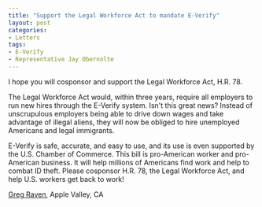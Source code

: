 ```yaml
---
title: "Support the Legal Workforce Act to mandate E-Verify"
layout: post
categories:
- Letters
tags:
- E-Verify
- Representative Jay Obernolte
---
```


I hope you will cosponsor and support the Legal Workforce Act, H.R. 78.

The Legal Workforce Act would, within three years, require all employers to run new hires through the E-Verify system. Isn't this great news? Instead of unscrupulous employers being able to drive down wages and take advantage of illegal aliens, they will now be obliged to hire unemployed Americans and legal immigrants.

E-Verify is safe, accurate, and easy to use, and its use is even supported by the U.S. Chamber of Commerce. This bill is pro-American worker and pro-American business. It will help millions of Americans find work and help to combat ID theft. Please cosponsor H.R. 78, the Legal Workforce Act, and help U.S. workers get back to work!

[Greg Raven](https://www.gregraven.org/), Apple Valley, CA